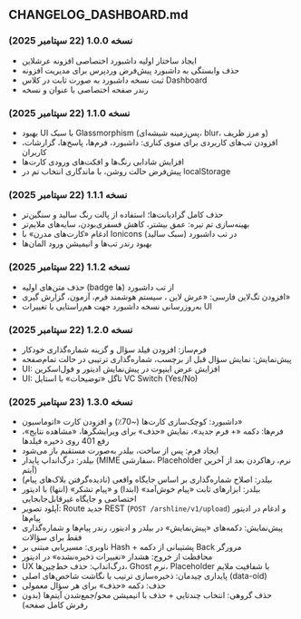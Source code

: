 ## CHANGELOG_DASHBOARD.md

### نسخه 1.0.0 (22 سپتامبر 2025)
- ایجاد ساختار اولیه داشبورد اختصاصی افزونه عرشلاین
- حذف وابستگی به داشبورد پیش‌فرض وردپرس برای مدیریت افزونه
- ثبت نسخه داشبورد به صورت ثابت در کلاس Dashboard
- رندر صفحه اختصاصی با عنوان و نسخه

### نسخه 1.1.0 (22 سپتامبر 2025)
- بهبود UI با سبک Glassmorphism (پس‌زمینه شیشه‌ای، blur، و مرز ظریف)
- افزودن تب‌های کاربردی برای منوی کناری: داشبورد، فرم‌ها، پاسخ‌ها، گزارشات، کاربران
- افزایش شادابی رنگ‌ها و افکت‌های ورودی کارت‌ها
- پیش‌فرض حالت روشن، با ماندگاری انتخاب تم در localStorage

### نسخه 1.1.1 (22 سپتامبر 2025)
- حذف کامل گرادیانت‌ها؛ استفاده از پالت رنگ سالید و سنگین‌تر
- بهینه‌سازی تم تیره: عمق بیشتر، کاهش فسفری‌بودن، سایه‌های ملایم‌تر
- ادغام «کارت‌های مدرن» با Ionicons در تب داشبورد (سبک سالید)
- بهبود رندر تب‌ها و انیمیشن ورود المان‌ها

### نسخه 1.1.2 (22 سپتامبر 2025)
- حذف متن‌های اولیه (badge ها) از تب داشبورد
- افزودن تگ‌لاین فارسی: «عرش لاین ، سیستم هوشمند فرم، آزمون، گزارش گیری»
- به‌روزرسانی نسخه داشبورد جهت هم‌راستایی با تغییرات UI

### نسخه 1.2.0 (22 سپتامبر 2025)
- فرم‌ساز: افزودن فیلد سؤال و گزینه شماره‌گذاری خودکار
- پیش‌نمایش: نمایش سؤال قبل از برچسب، شماره‌گذاری ترتیبی در حالت تمام‌صفحه
- UI: افزایش عرض اینپوت در پیش‌نمایش ادیتور و فول‌اسکرین
- UI: تاگل «توضیحات» با استایل VC Switch (Yes/No)

### نسخه 1.3.0 (23 سپتامبر 2025)
- داشبورد: کوچک‌سازی کارت‌ها (~70٪) و افزودن کارت «اتوماسیون»
- فرم‌ها: دکمه «+ فرم جدید»، نمایش «حذف» برای ویرایشگرها، «مشاهده نتایج»، رفع 401 روی ذخیره فیلدها
- ایجاد فرم: پس از ساخت، بیلدر به‌صورت مستقیم باز می‌شود
- بیلدر: درگ‌انداپ پایدار (MIME سفارشی، Placeholder نرم، رهاکردن بعد از آخرین آیتم)
- بیلدر: اصلاح شماره‌گذاری بر اساس جایگاه واقعی (نادیده‌گرفتن بلاک‌های پیام)
- بیلدر: ابزارهای ثابت «پیام خوش‌آمد» (ابتدا) و «پیام تشکر» (انتها) با ادیتور اختصاصی و جایگاه غیرقابل‌جابجایی
- آپلود تصویر: Route جدید REST (`POST /arshline/v1/upload`) و ادغام در ادیتور پیام‌ها
- پیش‌نمایش: دکمه‌های «پیش‌نمایش» در بیلدر و ادیتور، رندر پیام‌ها و شماره‌گذاری فقط برای سؤالات
- ناوبری: مسیریابی مبتنی بر Hash + پشتیبانی از دکمه Back مرورگر
- محافظت از خروج: هشدار «تغییرات ذخیره‌نشده» در ادیتور
- UX درگ‌انداپ: حذف خط‌چین‌ها، Ghost نرم، Placeholder با شفافیت ملایم
- پایداری چیدمان: ذخیره‌سازی ترتیب با نگاشت شاخص‌های اصلی (data-oid)
- حذف: دکمه «حذف» برای هر سؤال معمولی
- حذف گروهی: انتخاب چندتایی + حذف با انیمیشن محو/جمع‌شدن آیتم‌ها (بدون رفرش کامل صفحه)